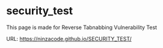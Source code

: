 # security_test

This page is made for Reverse Tabnabbing Vulnerability Test

URL: https://ninzacode.github.io/SECURITY_TEST/
